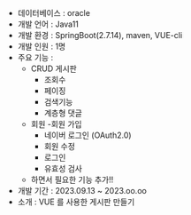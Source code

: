  - 데이터베이스 : oracle
 - 개발 언어 : Java11
 - 개발 환경 : SpringBoot(2.7.14), maven, VUE-cli
 - 개발 인원 : 1명
 - 주요 기능 :
    - CRUD 게시판
      - 조회수
      - 페이징
      - 검색기능
      - 계층형 댓글
    - 회원
      -회원 가입
      - 네이버 로그인 (OAuth2.0)
      - 회원 수정
      - 로그인
      - 유효성 검사
    - 하면서 필요한 기능 추가!! 
- 개발 기간 : 2023.09.13 ~ 2023.oo.oo
- 소개 : VUE 를 사용한 게시판 만들기
